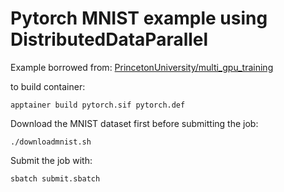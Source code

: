 # Pytorch MNIST example using DistributedDataParallel

Example borrowed from: [PrincetonUniversity/multi_gpu_training](https://github.com/PrincetonUniversity/multi_gpu_training/tree/main)

to build container:
```
apptainer build pytorch.sif pytorch.def
```

Download the MNIST dataset first before submitting the job:
```
./downloadmnist.sh
```

Submit the job with: 
```
sbatch submit.sbatch
```

